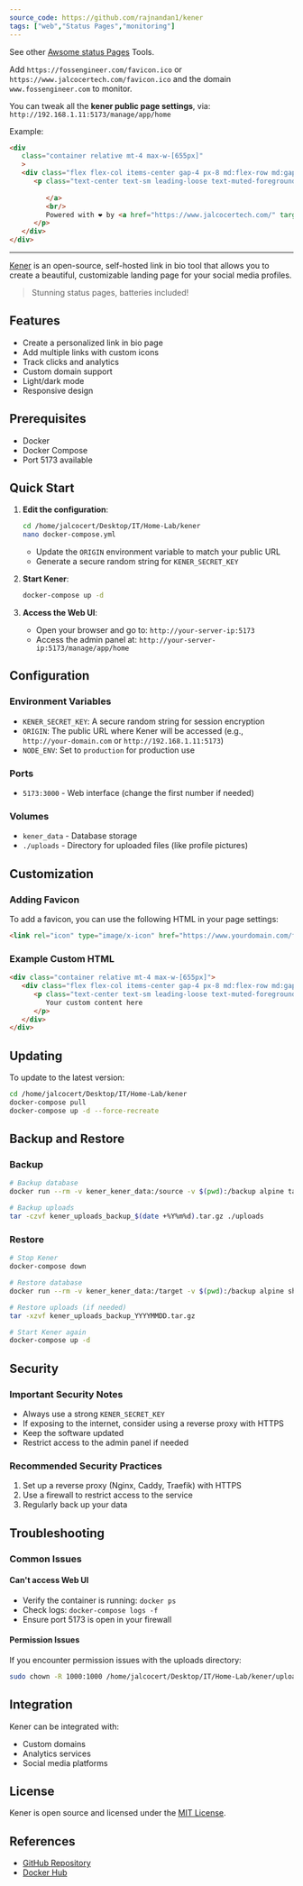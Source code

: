 ```yaml
---
source_code: https://github.com/rajnandan1/kener
tags: ["web","Status Pages","monitoring"]
---
```


See other [Awsome status Pages](https://github.com/ivbeg/awesome-status-pages) Tools.


Add `https://fossengineer.com/favicon.ico` or `https://www.jalcocertech.com/favicon.ico` and the domain `www.fossengineer.com` to monitor.

You can tweak all the **kener public page settings**, via: `http://192.168.1.11:5173/manage/app/home`

Example:

```html
<div
   class="container relative mt-4 max-w-[655px]"
   >
   <div class="flex flex-col items-center gap-4 px-8 md:flex-row md:gap-2 md:px-0">
      <p class="text-center text-sm leading-loose text-muted-foreground ">
         
         </a>
         <br/>
         Powered with ❤️ by <a href="https://www.jalcocertech.com/" target="_blank"  class="font-medium underline underline-offset-4"> JAlcocerTech</a>.
      </p>
   </div>
</div>
```

---



[Kener](https://github.com/rajnandan1/kener) is an open-source, self-hosted link in bio tool that allows you to create a beautiful, customizable landing page for your social media profiles.

>  Stunning status pages, batteries included! 

## Features
- Create a personalized link in bio page
- Add multiple links with custom icons
- Track clicks and analytics
- Custom domain support
- Light/dark mode
- Responsive design

## Prerequisites
- Docker
- Docker Compose
- Port 5173 available

## Quick Start

1. **Edit the configuration**:
   ```bash
   cd /home/jalcocert/Desktop/IT/Home-Lab/kener
   nano docker-compose.yml
   ```
   - Update the `ORIGIN` environment variable to match your public URL
   - Generate a secure random string for `KENER_SECRET_KEY`

2. **Start Kener**:
   ```bash
   docker-compose up -d
   ```

3. **Access the Web UI**:
   - Open your browser and go to: `http://your-server-ip:5173`
   - Access the admin panel at: `http://your-server-ip:5173/manage/app/home`

## Configuration

### Environment Variables
- `KENER_SECRET_KEY`: A secure random string for session encryption
- `ORIGIN`: The public URL where Kener will be accessed (e.g., `http://your-domain.com` or `http://192.168.1.11:5173`)
- `NODE_ENV`: Set to `production` for production use

### Ports
- `5173:3000` - Web interface (change the first number if needed)

### Volumes
- `kener_data` - Database storage
- `./uploads` - Directory for uploaded files (like profile pictures)

## Customization

### Adding Favicon
To add a favicon, you can use the following HTML in your page settings:

```html
<link rel="icon" type="image/x-icon" href="https://www.yourdomain.com/favicon.ico">
```

### Example Custom HTML
```html
<div class="container relative mt-4 max-w-[655px]">
   <div class="flex flex-col items-center gap-4 px-8 md:flex-row md:gap-2 md:px-0">
      <p class="text-center text-sm leading-loose text-muted-foreground">
         Your custom content here
      </p>
   </div>
</div>
```

## Updating

To update to the latest version:

```bash
cd /home/jalcocert/Desktop/IT/Home-Lab/kener
docker-compose pull
docker-compose up -d --force-recreate
```

## Backup and Restore

### Backup
```bash
# Backup database
docker run --rm -v kener_kener_data:/source -v $(pwd):/backup alpine tar czf /backup/kener_db_backup_$(date +%Y%m%d).tar.gz -C /source .

# Backup uploads
tar -czvf kener_uploads_backup_$(date +%Y%m%d).tar.gz ./uploads
```

### Restore
```bash
# Stop Kener
docker-compose down

# Restore database
docker run --rm -v kener_kener_data:/target -v $(pwd):/backup alpine sh -c "cd /target && tar xzf /backup/kener_db_backup_YYYYMMDD.tar.gz"

# Restore uploads (if needed)
tar -xzvf kener_uploads_backup_YYYYMMDD.tar.gz

# Start Kener again
docker-compose up -d
```

## Security

### Important Security Notes
- Always use a strong `KENER_SECRET_KEY`
- If exposing to the internet, consider using a reverse proxy with HTTPS
- Keep the software updated
- Restrict access to the admin panel if needed

### Recommended Security Practices
1. Set up a reverse proxy (Nginx, Caddy, Traefik) with HTTPS
2. Use a firewall to restrict access to the service
3. Regularly back up your data

## Troubleshooting

### Common Issues

#### Can't access Web UI
- Verify the container is running: `docker ps`
- Check logs: `docker-compose logs -f`
- Ensure port 5173 is open in your firewall

#### Permission Issues
If you encounter permission issues with the uploads directory:
```bash
sudo chown -R 1000:1000 /home/jalcocert/Desktop/IT/Home-Lab/kener/uploads
```

## Integration

Kener can be integrated with:
- Custom domains
- Analytics services
- Social media platforms

## License
Kener is open source and licensed under the [MIT License](https://github.com/rajnandan1/kener/blob/main/LICENSE).

## References
- [GitHub Repository](https://github.com/rajnandan1/kener)
- [Docker Hub](https://hub.docker.com/r/rajnandan1/kener)

